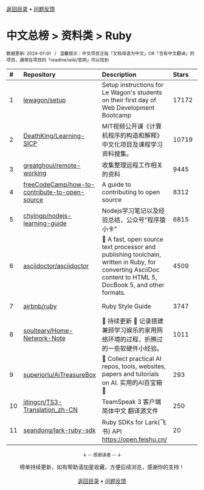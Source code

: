 <a href="https://github.com/GrowingGit/GitHub-Chinese-Top-Charts#github中文排行榜">返回目录</a> • <a href="/content/docs/feedback.md">问题反馈</a>

# 中文总榜 > 资料类 > Ruby
<sub>数据更新: 2024-01-01&nbsp;&nbsp;&nbsp;/&nbsp;&nbsp;&nbsp;温馨提示：中文项目泛指「文档母语为中文」OR「含有中文翻译」的项目，通常在项目的「readme/wiki/官网」可以找到</sub>

|#|Repository|Description|Stars|Updated|
|:-|:-|:-|:-|:-|
|1|[lewagon/setup](https://github.com/lewagon/setup)|Setup instructions for Le Wagon's students on their first day of Web Development Bootcamp|17172|2023-10-22|
|2|[DeathKing/Learning-SICP](https://github.com/DeathKing/Learning-SICP)|MIT视频公开课《计算机程序的构造和解释》中文化项目及课程学习资料搜集。|10719|2023-09-27|
|3|[greatghoul/remote-working](https://github.com/greatghoul/remote-working)|收集整理远程工作相关的资料|9445|2023-10-25|
|4|[freeCodeCamp/how-to-contribute-to-open-source](https://github.com/freeCodeCamp/how-to-contribute-to-open-source)|A guide to contributing to open source|8312|2023-12-25|
|5|[chyingp/nodejs-learning-guide](https://github.com/chyingp/nodejs-learning-guide)|Nodejs学习笔记以及经验总结，公众号"程序猿小卡"|6815|2023-08-22|
|6|[asciidoctor/asciidoctor](https://github.com/asciidoctor/asciidoctor)|:gem: A fast, open source text processor and publishing toolchain, written in Ruby, for converting AsciiDoc content to HTML 5, DocBook 5, and other formats.|4509|2023-12-16|
|7|[airbnb/ruby](https://github.com/airbnb/ruby)|Ruby Style Guide|3747|2023-12-18|
|8|[soulteary/Home-Network-Note](https://github.com/soulteary/Home-Network-Note)|🚧 持续更新 🚧 记录搭建兼顾学习娱乐的家用网络环境的过程，折腾过的一些软硬件小经验。|1011|2023-09-18|
|9|[superiorlu/AiTreasureBox](https://github.com/superiorlu/AiTreasureBox)|🤖 Collect practical AI repos, tools, websites, papers and tutorials on AI. 实用的AI百宝箱 💎 |293|2023-12-31|
|10|[jitingcn/TS3-Translation_zh-CN](https://github.com/jitingcn/TS3-Translation_zh-CN)|TeamSpeak 3 客户端 简体中文 翻译源文件|250|2023-10-12|
|11|[seandong/lark-ruby-sdk](https://github.com/seandong/lark-ruby-sdk)|Ruby SDKs for Lark(飞书) API https://open.feishu.cn/|20|2023-09-08|

<div align="center">
    <p><sub>↓ -- 感谢读者 -- ↓</sub></p>
    榜单持续更新，如有帮助请加星收藏，方便后续浏览，感谢你的支持！
</div>

<br/>

<div align="center"><a href="https://github.com/GrowingGit/GitHub-Chinese-Top-Charts#github中文排行榜">返回目录</a> • <a href="/content/docs/feedback.md">问题反馈</a></div>
